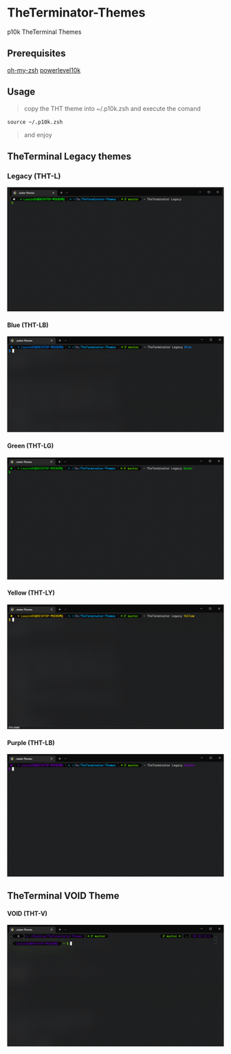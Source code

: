 # TheTerminator-Themes
p10k TheTerminal Themes

## Prerequisites

[oh-my-zsh](https://github.com/ohmyzsh/ohmyzsh)
[powerlevel10k](https://github.com/romkatv/powerlevel10k)

## Usage
> copy the THT theme into ~/.p10k.zsh and execute the comand
```
source ~/.p10k.zsh
```
> and enjoy

## TheTerminal Legacy themes

### Legacy (THT-L)
![TheTerminator-Legacy](https://github.com/LouzinDeev/Web-Bank/blob/master/Images/THT-L.png)
#### Blue (THT-LB)
![TheTerminator-Legacy Blue](https://github.com/LouzinDeev/Web-Bank/blob/master/Images/THT-LB.png)
#### Green (THT-LG)
![TheTerminator-Legacy Green](https://github.com/LouzinDeev/Web-Bank/blob/master/Images/THT-LG.png)
#### Yellow (THT-LY)
![TheTerminator-Legacy Yellow](https://github.com/LouzinDeev/Web-Bank/blob/master/Images/THT-LY.png)
#### Purple (THT-LB)
![TheTerminator-Legacy Purple](https://github.com/LouzinDeev/Web-Bank/blob/master/Images/THT-LP.png)

## TheTerminal VOID Theme
#### VOID (THT-V)
![TheTerminator-VOID](https://github.com/LouzinDeev/Web-Bank/blob/master/Images/THT-V.png)
